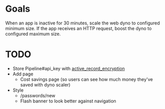 # Goals

When an app is inactive for 30 minutes, scale the web dyno to configured minimum size.
If the app receives an HTTP request, boost the dyno to configured maximum size.

# TODO

- Store Pipeline#api_key with [active_record_encryption](https://guides.rubyonrails.org/active_record_encryption.html)
- Add page
  - Cost savings page (so users can see how much money they've saved with dyno scaler)
- Style
  - /passwords/new
  - Flash banner to look better against navigation
